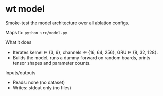 # wt model

Smoke-test the model architecture over all ablation configs.

Maps to: `python src/model.py`

What it does
- Iterates kernel ∈ {3, 6}, channels ∈ {16, 64, 256}, GRU ∈ {8, 32, 128}.
- Builds the model, runs a dummy forward on random boards, prints tensor shapes and parameter counts.

Inputs/outputs
- Reads: none (no dataset)
- Writes: stdout only (no files)

